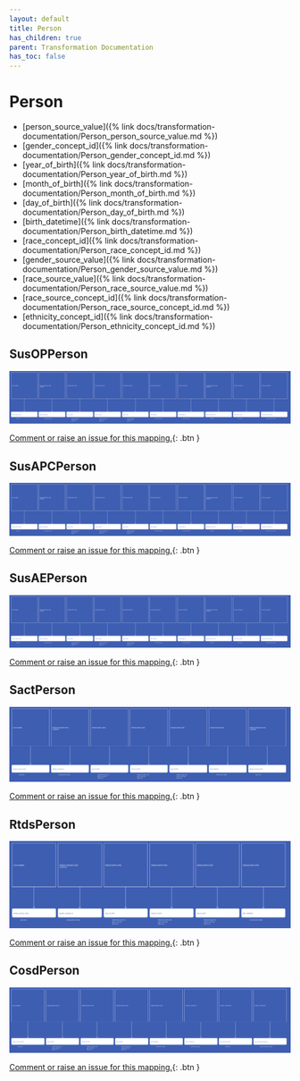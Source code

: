 ```yaml
---
layout: default
title: Person
has_children: true
parent: Transformation Documentation
has_toc: false
---
```


# Person
* [person_source_value]({% link docs/transformation-documentation/Person_person_source_value.md %})
* [gender_concept_id]({% link docs/transformation-documentation/Person_gender_concept_id.md %})
* [year_of_birth]({% link docs/transformation-documentation/Person_year_of_birth.md %})
* [month_of_birth]({% link docs/transformation-documentation/Person_month_of_birth.md %})
* [day_of_birth]({% link docs/transformation-documentation/Person_day_of_birth.md %})
* [birth_datetime]({% link docs/transformation-documentation/Person_birth_datetime.md %})
* [race_concept_id]({% link docs/transformation-documentation/Person_race_concept_id.md %})
* [gender_source_value]({% link docs/transformation-documentation/Person_gender_source_value.md %})
* [race_source_value]({% link docs/transformation-documentation/Person_race_source_value.md %})
* [race_source_concept_id]({% link docs/transformation-documentation/Person_race_source_concept_id.md %})
* [ethnicity_concept_id]({% link docs/transformation-documentation/Person_ethnicity_concept_id.md %})

## SusOPPerson
<a href="SusOPPerson.svg" target="_blank"><img src="SusOPPerson.svg" /></a>

[Comment or raise an issue for this mapping.](https://github.com/answerdigital/oxford-omop-data-mapper/issues/new?title=SusOPPerson%20mapping){: .btn }
## SusAPCPerson
<a href="SusAPCPerson.svg" target="_blank"><img src="SusAPCPerson.svg" /></a>

[Comment or raise an issue for this mapping.](https://github.com/answerdigital/oxford-omop-data-mapper/issues/new?title=SusAPCPerson%20mapping){: .btn }
## SusAEPerson
<a href="SusAEPerson.svg" target="_blank"><img src="SusAEPerson.svg" /></a>

[Comment or raise an issue for this mapping.](https://github.com/answerdigital/oxford-omop-data-mapper/issues/new?title=SusAEPerson%20mapping){: .btn }
## SactPerson
<a href="SactPerson.svg" target="_blank"><img src="SactPerson.svg" /></a>

[Comment or raise an issue for this mapping.](https://github.com/answerdigital/oxford-omop-data-mapper/issues/new?title=SactPerson%20mapping){: .btn }
## RtdsPerson
<a href="RtdsPerson.svg" target="_blank"><img src="RtdsPerson.svg" /></a>

[Comment or raise an issue for this mapping.](https://github.com/answerdigital/oxford-omop-data-mapper/issues/new?title=RtdsPerson%20mapping){: .btn }
## CosdPerson
<a href="CosdPerson.svg" target="_blank"><img src="CosdPerson.svg" /></a>

[Comment or raise an issue for this mapping.](https://github.com/answerdigital/oxford-omop-data-mapper/issues/new?title=CosdPerson%20mapping){: .btn }
